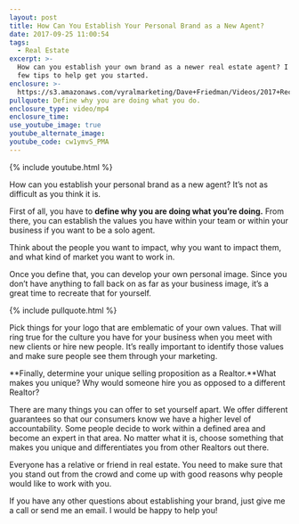 ```yaml
---
layout: post
title: How Can You Establish Your Personal Brand as a New Agent?
date: 2017-09-25 11:00:54
tags:
  - Real Estate
excerpt: >-
  How can you establish your own brand as a newer real estate agent? I have a
  few tips to help get you started.
enclosure: >-
  https://s3.amazonaws.com/vyralmarketing/Dave+Friedman/Videos/2017+Recruiting/Establishing+Your+Brand+-+Charleston+%2526+Mt.+Pleasant+Real+Estate+Agent.mp4
pullquote: Define why you are doing what you do.
enclosure_type: video/mp4
enclosure_time:
use_youtube_image: true
youtube_alternate_image:
youtube_code: cw1ymvS_PMA
---
```



{% include youtube.html %}

How can you establish your personal brand as a new agent? It’s not as difficult as you think it is.

First of all, you have to **define why you are doing what you’re doing.** From there, you can establish the values you have within your team or within your business if you want to be a solo agent.

Think about the people you want to impact, why you want to impact them, and what kind of market you want to work in.

Once you define that, you can develop your own personal image. Since you don’t have anything to fall back on as far as your business image, it’s a great time to recreate that for yourself.

{% include pullquote.html %}

Pick things for your logo that are emblematic of your own values. That will ring true for the culture you have for your business when you meet with new clients or hire new people. It’s really important to identify those values and make sure people see them through your marketing.

**Finally, determine your unique selling proposition as a Realtor.**What makes you unique? Why would someone hire you as opposed to a different Realtor?

There are many things you can offer to set yourself apart. We offer different guarantees so that our consumers know we have a higher level of accountability. Some people decide to work within a defined area and become an expert in that area. No matter what it is, choose something that makes you unique and differentiates you from other Realtors out there.

Everyone has a relative or friend in real estate. You need to make sure that you stand out from the crowd and come up with good reasons why people would like to work with you.

If you have any other questions about establishing your brand, just give me a call or send me an email. I would be happy to help you!